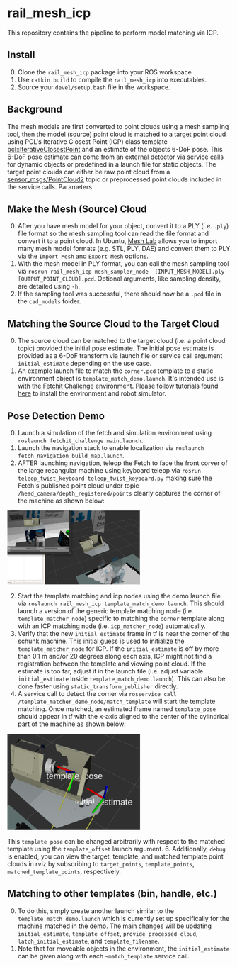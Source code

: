 # rail_mesh_icp

This repository contains the pipeline to perform model matching via ICP.

## Install
0. Clone the `rail_mesh_icp` package into your ROS workspace
1. Use `catkin build` to compile the `rail_mesh_icp` into executables.
2. Source your `devel/setup.bash` file in the workspace.

## Background
 The mesh models are first converted to point clouds using a mesh sampling tool, then the
model (source) point cloud is matched to a target point cloud using PCL's Iterative Closest Point (ICP) class template 
[pcl::IterativeClosestPoint](http://docs.pointclouds.org/trunk/classpcl_1_1_iterative_closest_point.html) and an estimate
of the objects 6-DoF pose. This 6-DoF pose estimate can come from an external detector via service calls for dynamic 
objects or predefined in a launch file for static objects. The target point clouds can either be raw point cloud from a 
[sensor_msgs/PointCloud2](http://docs.ros.org/melodic/api/sensor_msgs/html/msg/PointCloud2.html) topic or preprocessed 
point clouds included in the service calls. Parameters  

## Make the Mesh (Source) Cloud
0. After you have mesh model for your object, convert it to a PLY (i.e. `.ply`) file format so the mesh sampling tool 
can read the file format and convert it to a point cloud. In Ubuntu, [Mesh Lab](http://meshlab.sourceforge.net) allows 
you to import many mesh model formats (e.g. STL, PLY, DAE) and convert them to PLY via the `Import Mesh` and 
`Export Mesh` options.
1. With the mesh model in PLY format, you can call the mesh sampling tool via `rosrun rail_mesh_icp mesh_sampler_node 
[INPUT_MESH_MODEL].ply [OUTPUT_POINT_CLOUD].pcd`. Optional arguments, like sampling density, are detailed using `-h`.
2. If the sampling tool was successful, there should now be a `.pcd` file in the `cad_models` folder.

## Matching the Source Cloud to the Target Cloud
0. The source cloud can be matched to the target cloud (i.e. a point cloud topic) provided the initial pose estimate.
The initial pose estimate is provided as a 6-DoF transform via launch file or service call argument `initial_estimate`
depending on the use case.
1. An example launch file to match the `corner.pcd` template to a static environment object is 
`template_match_demo.launch`. It's intended use is with the 
[Fetchit Challenge](https://github.com/fetchrobotics/fetch_gazebo/tree/gazebo9/fetchit_challenge) environment. Please 
follow tutorials found [here](http://docs.fetchrobotics.com/gazebo.html) to install the environment and robot simulator. 

## Pose Detection Demo
0. Launch a simulation of the fetch and simulation environment using `roslaunch fetchit_challenge main.launch`.
1. Launch the navigation stack to enable localization via `roslaunch fetch_navigation build_map.launch`.
2. AFTER launching navigation, teleop the Fetch to face the front corver of the large recangular machine using keyboard
teleop via `rosrun teleop_twist_keyboard teleop_twist_keyboard.py` making sure the Fetch's published point cloud under 
topic `/head_camera/depth_registered/points` clearly captures the corner of the machine as shown below:
<img src="./img/align.png" alt="Simulated Chuck Pose Coordinate frame." width="300">

2. Start the template matching and icp nodes using the demo launch file via 
`roslaunch rail_mesh_icp template_match_demo.launch`. This should launch a version of the generic template matching 
node (i.e. `template_matcher_node`) specific to matching the `corner` template along with an ICP matching node 
(i.e. `icp_matcher_node`) automatically.
4. Verify that the new `initial_estimate` frame in tf is near the corner of the schunk machine. This initial guess is 
used to initialize the `template_matcher_node` for ICP. If the `initial_estimate` is off by more than 0.1 m and/or 20 
degrees along each axis, ICP might not find a registration between the template and viewing point cloud. If the 
estimate is too far, adjust it in the launch file (i.e. adjust variable `initial_estimate` inside 
`template_match_demo.launch`). This can also be done faster using `static_transform_publisher` directly.
5. A service call to detect the corner via `rosservice call /template_matcher_demo_node/match_template` will start the 
template matching. Once matched, an estimated frame named `template_pose` should appear in tf with the x-axis aligned 
to the center of the cylindrical part of the machine as shown below: 
<img src="./img/match.png" alt="Simulated Chuck Pose Coordinate frame." width="300">

This `template pose` can be changed arbitrarily with respect to the 
matched template using the `template_offset` launch argument.
6. Additionally, `debug` is enabled, you can view the target, template, and matched template point clouds 
in rviz by subscribing to `target_points`, `template_points`, `matched_template_points`, respectively.

## Matching to other templates (bin, handle, etc.)
0. To do this, simply create another launch similar to the `template_match_demo.launch` which is currently set up 
specifically for the machine matched in the demo. The main changes will be updating `initial_estimate`, 
`template_offset`, `provide_processed_cloud`, `latch_initial_estimate`, and  `template_filename`.
1. Note that for moveable objects in the environment, the `initial_estimate` can be given along with each 
`~match_template` service call.
